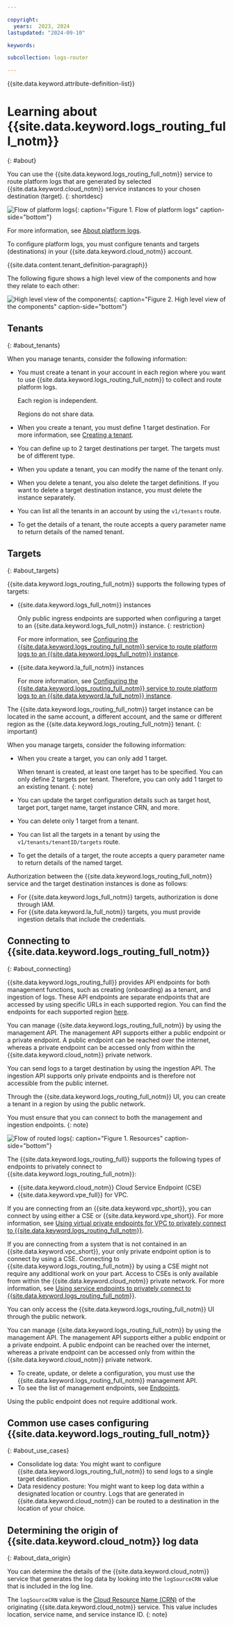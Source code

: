 ```yaml
---

copyright:
  years:  2023, 2024
lastupdated: "2024-09-10"

keywords:

subcollection: logs-router

---
```


{{site.data.keyword.attribute-definition-list}}

# Learning about {{site.data.keyword.logs_routing_full_notm}}
{: #about}

You can use the {{site.data.keyword.logs_routing_full_notm}} service to route platform logs that are generated by selected {{site.data.keyword.cloud_notm}} service instances to your chosen destination (target).
{: shortdesc}

![Flow of platform logs](/images/cloud-logs-platform-logs.png "Flow of platform logs"){: caption="Figure 1. Flow of platform logs" caption-side="bottom"}

For more information, see [About platform logs](/docs/logs-router?topic=logs-router-about-platform-logs).


To configure platform logs, you must configure tenants and targets (destinations) in your {{site.data.keyword.cloud_notm}} account.

{{site.data.content.tenant_definition-paragraph}}


The following figure shows a high level view of the components and how they relate to each other:

![High level view of the components](/images/components-ov.png "High level view of the components"){: caption="Figure 2. High level view of the components" caption-side="bottom"}



## Tenants
{: #about_tenants}


When you manage tenants, consider the following information:

- You must create a tenant in your account in each region where you want to use {{site.data.keyword.logs_routing_full_notm}} to collect and route platform logs.

    Each region is independent.

    Regions do not share data.

- When you create a tenant, you must define 1 target destination. For more information, see [Creating a tenant](/docs/logs-router?topic=logs-router-tenant-create).
- You can define up to 2 target destinations per target. The targets must be of different type.
- When you update a tenant, you can modify the name of the tenant only.
- When you delete a tenant, you also delete the target definitions. If you want to delete a target destination instance, you must delete the instance separately.
- You can list all the tenants in an account by using the `v1/tenants` route.
- To get the details of a tenant, the route accepts a query parameter name to return details of the named tenant.

## Targets
{: #about_targets}

{{site.data.keyword.logs_routing_full_notm}} supports the following types of targets:
- {{site.data.keyword.logs_full_notm}} instances

    Only public ingress endpoints are supported when configuring a target to an {{site.data.keyword.logs_full_notm}} instance.
    {: restriction}

    For more information, see [Configuring the {{site.data.keyword.logs_routing_full_notm}} service to route platform logs to an {{site.data.keyword.logs_full_notm}} instance](/docs/logs-router?topic=logs-router-target-cloud-logs).

- {{site.data.keyword.la_full_notm}} instances

    For more information, see [Configuring the {{site.data.keyword.logs_routing_full_notm}} service to route platform logs to an {{site.data.keyword.la_full_notm}} instance](/logs-router?topic=logs-router-onboard-log-analysis-tenant).

The {{site.data.keyword.logs_routing_full_notm}} target instance can be located in the same account, a different account, and the same or different region as the {{site.data.keyword.logs_routing_full_notm}} tenant.
{: important}

When you manage targets, consider the following information:

- When you create a target, you can only add 1 target.

    When tenant is created, at least one target has to be specified. You can only define 2 targets per tenant. Therefore, you can only add 1 target to an existing tenant. {: note}

- You can update the target configuration details such as target host, target port, target name, target instance CRN, and more.

- You can delete only 1 target from a tenant.

- You can list all the targets in a tenant by using the `v1/tenants/tenantID/targets` route.

- To get the details of a target, the route accepts a query parameter name to return details of the named target.



Authorization between the {{site.data.keyword.logs_routing_full_notm}} service and the target destination instances is done as follows:
- For {{site.data.keyword.logs_full_notm}} targets, authorization is done through IAM.
- For {{site.data.keyword.la_full_notm}} targets, you must provide ingestion details that include the credentials.


## Connecting to {{site.data.keyword.logs_routing_full_notm}}
{: #about_connecting}

{{site.data.keyword.logs_routing_full}} provides API endpoints for both management functions, such as creating (onboarding) as a tenant, and ingestion of logs. These API endpoints are separate endpoints that are accessed by using specific URLs in each supported region. You can find the endpoints for each supported region [here](/docs/logs-router?topic=logs-router-endpoints).

You can manage {{site.data.keyword.logs_routing_full_notm}} by using the management API. The management API supports either a public endpoint or a private endpoint. A public endpoint can be reached over the internet, whereas a private endpoint can be accessed only from within the {{site.data.keyword.cloud_notm}} private network.

You can send logs to a target destination by using the ingestion API. The ingestion API supports only private endpoints and is therefore not accessible from the public internet.

Through the {{site.data.keyword.logs_routing_full_notm}} UI, you can create a tenant in a region by using the public network.

You must ensure that you can connect to both the management and ingestion endpoints.
{: note}


![Flow of routed logs](/images/Logs-Router-04--1.svg "Resources"){: caption="Figure 1. Resources" caption-side="bottom"}


The {{site.data.keyword.logs_routing_full}} supports the following types of endpoints to privately connect to {{site.data.keyword.logs_routing_full_notm}}:
- {{site.data.keyword.cloud_notm}} Cloud Service Endpoint (CSE)
- {{site.data.keyword.vpe_full}} for VPC.

If you are connecting from an {{site.data.keyword.vpc_short}}, you can connect by using either a CSE or {{site.data.keyword.vpe_short}}. For more information, see [Using virtual private endpoints for VPC to privately connect to {{site.data.keyword.logs_routing_full_notm}}](/docs/logs-router?topic=logs-router-vpe-connection&interface=api).

If you are connecting from a system that is not contained in an {{site.data.keyword.vpc_short}}, your only private endpoint option is to connect by using a CSE. Connecting to {{site.data.keyword.logs_routing_full_notm}} by using a CSE might not require any additional work on your part. Access to CSEs is only available from within the {{site.data.keyword.cloud_notm}} private network. For more information, see [Using service endpoints to privately connect to {{site.data.keyword.logs_routing_full_notm}}](/docs/logs-router?topic=logs-router-service-endpoints).

You can only access the {{site.data.keyword.logs_routing_full_notm}} UI through the public network.


You can manage {{site.data.keyword.logs_routing_full_notm}} by using the management API. The management API supports either a public endpoint or a private endpoint. A public endpoint can be reached over the internet, whereas a private endpoint can be accessed only from within the {{site.data.keyword.cloud_notm}} private network.

- To create, update, or delete a configuration, you must use the {{site.data.keyword.logs_routing_full_notm}} management API.
- To see the list of management endpoints, see [Endpoints](/docs/logs-router?topic=logs-router-endpoints).

Using the public endpoint does not require additional work.


## Common use cases configuring {{site.data.keyword.logs_routing_full_notm}}
{: #about_use_cases}

- Consolidate log data: You might want to configure {{site.data.keyword.logs_routing_full_notm}} to send logs to a single target destination.
- Data residency posture: You might want to keep log data within a designated location or country. Logs that are generated in {{site.data.keyword.cloud_notm}} can be routed to a destination in the location of your choice.



## Determining the origin of {{site.data.keyword.cloud_notm}} log data
{: #about_data_origin}

You can determine the details of the {{site.data.keyword.cloud_notm}} service that generates the log data by looking into the `logSourceCRN` value that is included in the log line.

The `logSourceCRN` value is the [Cloud Resource Name (CRN)](/docs/account?topic=account-crn) of the originating {{site.data.keyword.cloud_notm}} service. This value includes location, service name, and service instance ID.
{: note}
